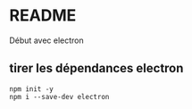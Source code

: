 # README

Début avec electron

## tirer les dépendances electron

```shell
npm init -y
npm i --save-dev electron
```
